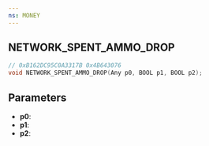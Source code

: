 ```yaml
---
ns: MONEY
---
```

## NETWORK_SPENT_AMMO_DROP

```c
// 0xB162DC95C0A3317B 0x4B643076
void NETWORK_SPENT_AMMO_DROP(Any p0, BOOL p1, BOOL p2);
```


## Parameters
* **p0**: 
* **p1**: 
* **p2**: 

